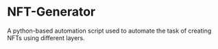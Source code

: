 # NFT-Generator
 A python-based automation script used to automate the task of creating NFTs using different layers.
